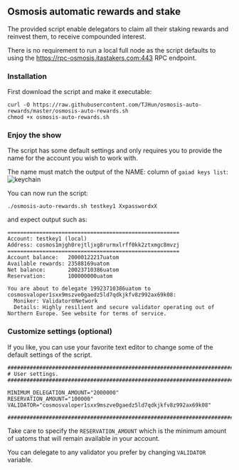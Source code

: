 ## Osmosis automatic rewards and stake

The provided script enable delegators to claim all their staking rewards and reinvest them, to receive compounded interest.

There is no requirement to run a local full node as the script defaults to using the https://rpc-osmosis.itastakers.com:443 RPC endpoint.


### Installation

First download the script and make it executable:
```
curl -O https://raw.githubusercontent.com/TJHun/osmosis-auto-rewards/master/osmosis-auto-rewards.sh
chmod +x osmosis-auto-rewards.sh
```

### Enjoy the show

The script has some default settings and only requires you to provide the name for the account you wish to work with.

The name must match the output of the NAME: column of `gaiad keys list`:  
![keychain](https://validator.network/img/gaiacli01.png "gaiad keys list output")

You can now run the script:
```
./osmosis-auto-rewards.sh testkey1 XxpasswordxX
```

and expect output such as:

```
======================================================
Account: testkey1 (local)
Address: cosmos1mjgh0rejtljxg8rurmxlrff0kk2ztxmgc8mvzj
======================================================
Account balance:   20000122217uatom
Available rewards: 23588169uatom
Net balance:       20023710386uatom
Reservation:       100000000uatom

You are about to delegate 19923710386uatom to cosmosvaloper1sxx9mszve0gaedz5ld7qdkjkfv8z992ax69k08:
  Moniker: Validator🌐Network
  Details: Highly resilient and secure validator operating out of Northern Europe. See website for terms of service.
```

### Customize settings (optional)
If you like, you can use your favorite text editor to change some of the default settings of the script.

```
##############################################################################
# User settings.
##############################################################################

MINIMUM_DELEGATION_AMOUNT="2000000"
RESERVATION_AMOUNT="100000"
VALIDATOR="cosmosvaloper1sxx9mszve0gaedz5ld7qdkjkfv8z992ax69k08"

##############################################################################
```

Take care to specify the `RESERVATION_AMOUNT` which is the minimum amount of uatoms that will remain available in your account.

You can delegate to any validator you prefer by changing `VALIDATOR` variable.
